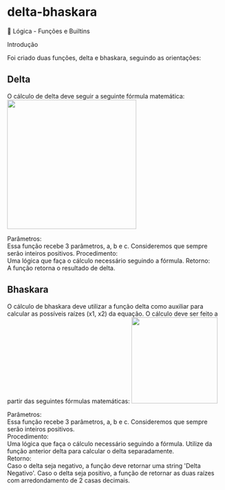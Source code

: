 # delta-bhaskara
🧠 Lógica - Funções e Builtins

Introdução

Foi criado duas funções, delta e bhaskara, seguindo as orientações:

<h2>Delta</h2>
O cálculo de delta deve seguir a seguinte fórmula matemática:

<img src= https://i.imgur.com/76ABVgO.png width="300px" />

Parâmetros:
<br>
Essa função recebe 3 parâmetros, a, b e c. Consideremos que sempre serão inteiros positivos.
Procedimento:
<br>
Uma lógica que faça o cálculo necessário seguindo a fórmula.
Retorno:
<br>
A função retorna o resultado de delta.
<h2>Bhaskara</h2>
O cálculo de bhaskara deve utilizar a função delta como auxiliar para calcular as possíveis raízes (x1, x2) da equação. O cálculo deve ser feito a partir das seguintes fórmulas matemáticas:

<img src= https://i.imgur.com/K94FAiP.png width="200px" />

Parâmetros:
<br>
Essa função recebe 3 parâmetros, a, b e c. Consideremos que sempre serão inteiros positivos.
<br>
Procedimento:
<br>
Uma lógica que faça o cálculo necessário seguindo a fórmula. Utilize da função anterior delta para calcular o delta separadamente.
<br>
Retorno:<br>
Caso o delta seja negativo, a função deve retornar uma string 'Delta Negativo'. Caso o delta seja positivo, a função de retornar as duas raízes com arredondamento de 2 casas decimais.

